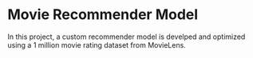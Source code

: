 # Movie Recommender Model

In this project, a custom recommender model is develped and optimized using a 1 million movie rating dataset from MovieLens.
